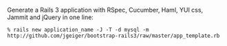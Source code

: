 Generate a Rails 3 application with RSpec, Cucumber, Haml, YUI css, Jammit and jQuery in one line:

    % rails new application_name -J -T -d mysql -m http://github.com/jgeiger/bootstrap-rails3/raw/master/app_template.rb
